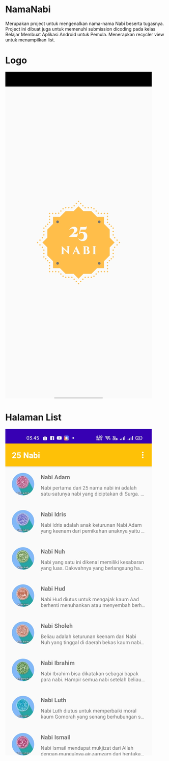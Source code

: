 # NamaNabi

Merupakan project untuk mengenalkan nama-nama Nabi beserta tugasnya. Project ini dibuat juga untuk memenuhi submission dicoding pada kelas Belajar Membuat Aplikasi Android untuk Pemula. Menerapkan recycler view untuk menampilkan list.

# Logo
![Alt text](https://github.com/rofiulkhasanah/NamaNabi/blob/master/Screenshot_2021-07-05-03-46-17-63_8474bd0a947273b01bc3b60626a75c9f.jpg)

# Halaman List
![Alt text](https://github.com/rofiulkhasanah/NamaNabi/blob/master/Screenshot_2021-07-05-03-46-00-49.jpg)

